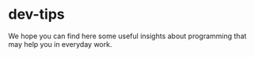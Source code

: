 # dev-tips
We hope you can find here some useful insights about programming that may help you in everyday work.
